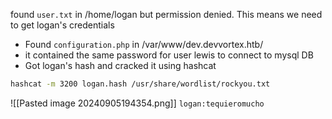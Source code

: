 found `user.txt` in /home/logan but permission denied. This means we need to get logan's credentials

- Found `configuration.php` in /var/www/dev.devvortex.htb/
- it contained the same password for user lewis to connect to mysql DB
- Got logan's hash and cracked it using hashcat
```bash
hashcat -m 3200 logan.hash /usr/share/wordlist/rockyou.txt
```
![[Pasted image 20240905194354.png]]
`logan:tequieromucho`